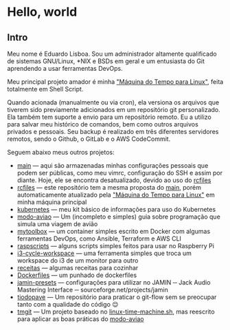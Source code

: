 # Hello, world

## Intro

Meu nome é Eduardo Lisboa. Sou um administrador altamente qualificado de sistemas GNU/Linux, *NIX e BSDs em geral e um entusiasta do Git aprendendo a usar ferramentas DevOps.

Meu principal projeto amador é minha ["Máquina do Tempo para Linux"](https://github.com/elisboa/linux-time-machine.sh), feita totalmente em Shell Script. 

Quando acionada (manualmente ou via cron), ela versiona os arquivos que tiverem sido previamente adicionados em um repositório git personalizado. Ela também tem suporte a envio para um repositório remoto. Eu a utilizo para salvar meu histórico de comandos, bem como outros arquivos privados e pessoais. Seu backup é realizado em três diferentes servidores remotos, sendo o Github, o GitLab e o AWS CodeCommit.

Seguem abaixo meus outros projetos:

 - [main](https://github.com/elisboa/main) — aqui são armazenadas minhas configurações pessoais que podem ser públicas, como meu vimrc, configuração do SSH e assim por diante. Hoje, ele se encontra desatualizado, devido ao uso do [rcfiles](https://github.com/elisboa/rcfiles)
 - [rcfiles](https://github.com/elisboa/rcfiles) — este repositório tem a mesma proposta do [main](https://github.com/elisboa/main), porém automaticamente atualizado pela ["Máquina do Tempo para Linux"](https://github.com/elisboa/linux-time-machine.sh) em minha máquina principal
 - [kubernetes](https://github.com/elisboa/kubertips) — meu kit básico de informações para uso do Kubernetes
 - [modo-aviao](https://github.com/elisboa/modo-aviao) — Um (incompleto e simples) guia sobre programação que simula uma viagem de avião
 - [mytoolbox](https://github.com/elisboa/mytoolbox) — um container simples escrito em Docker com algumas ferramentas DevOps, como Ansible, Terraform e AWS CLI
 - [raspscripts](https://github.com/elisboa/raspscripts) — alguns scripts simples feitos para usar no Raspberry Pi
 - [i3-cycle-workspace](https://github.com/elisboa/i3-cycle-workspace) — uma ferramenta simples que troca um workspace do i3 de um monitor para outro
 - [receitas](https://github.com/elisboa/receitas) — algumas receitas para cozinhar
 - [Dockerfiles](https://github.com/elisboa/Dockerfiles) — um punhado de dockerfiles
 - [jamin-presets](https://github.com/elisboa/jamin-presets) — configurações para utilizar no JAMIN ─ Jack Audio Mastering Interface ─ sourceforge.net/projects/jamin
 - [tiodopave](https://github.com/elisboa/tiodopave) — Um repositório para praticar o git-flow sem se preocupar tanto com a qualidade do código 😌
 - [tmgit](https://github.com/elisboa/tmgit) — Um projeto baseado no [linux-time-machine.sh](https://github.com/elisboa/linux-time-machine.sh), mas reescrito para aplicar as boas práticas do [modo-aviao](https://github.com/elisboa/modo-aviao)
